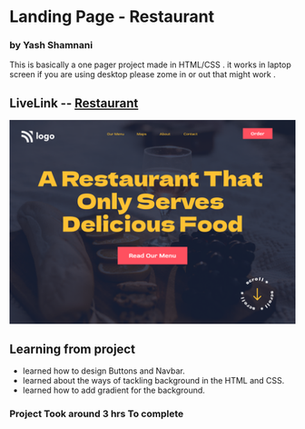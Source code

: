 # Landing Page -  Restaurant

### by Yash Shamnani 

This is basically a one pager project made in HTML/CSS  . it   works in laptop screen if you are using desktop please zome in or out that might work .

## LiveLink -- [Restaurant](https://restaurantlandingpage-yashshamnani.netlify.app/)



![img](2.png)

## Learning from project

 
  - learned how to design Buttons and Navbar.
 -  learned about the ways of tackling background    in the HTML and CSS.
 - learned how to add gradient for the background.
  


### Project Took around 3 hrs To complete 
